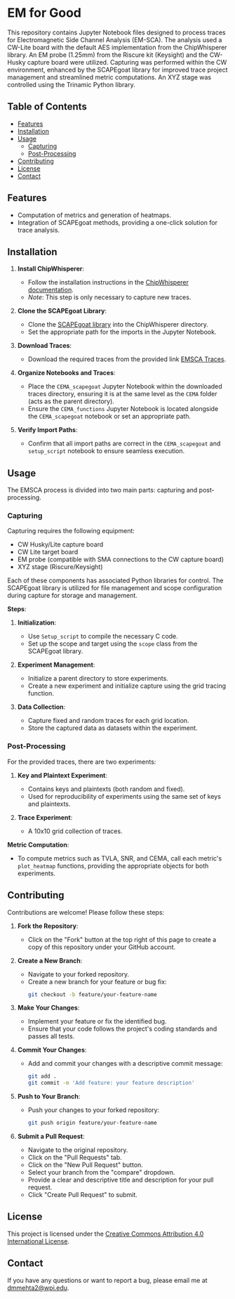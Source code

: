 # EM for Good

This repository contains Jupyter Notebook files designed to process traces for Electromagnetic Side Channel Analysis (EM-SCA). The analysis used a CW-Lite board with the default AES implementation from the ChipWhisperer library. An EM probe (1.25mm) from the Riscure kit (Keysight) and the CW-Husky capture board were utilized. Capturing was performed within the CW environment, enhanced by the SCAPEgoat library for improved trace project management and streamlined metric computations. An XYZ stage was controlled using the Trinamic Python library.

## Table of Contents

- [Features](#features)
- [Installation](#installation)
- [Usage](#usage)
  - [Capturing](#capturing)
  - [Post-Processing](#post-processing)
- [Contributing](#contributing)
- [License](#license)
- [Contact](#contact)

## Features

- Computation of metrics and generation of heatmaps.
- Integration of SCAPEgoat methods, providing a one-click solution for trace analysis.

## Installation

1. **Install ChipWhisperer**:
   - Follow the installation instructions in the [ChipWhisperer documentation](https://chipwhisperer.readthedocs.io/en/latest/).
   - *Note*: This step is only necessary to capture new traces.

2. **Clone the SCAPEgoat Library**:
   - Clone the [SCAPEgoat library](https://github.com/vernamlab/SCApeGoat) into the ChipWhisperer directory.
   - Set the appropriate path for the imports in the Jupyter Notebook.

3. **Download Traces**:
   - Download the required traces from the provided link [EMSCA Traces](https://app.box.com/v/EMSCA-for-good).

4. **Organize Notebooks and Traces**:
   - Place the `CEMA_scapegoat` Jupyter Notebook within the downloaded traces directory, ensuring it is at the same level as the `CEMA` folder (acts as the parent directory).
   - Ensure the `CEMA_functions` Jupyter Notebook is located alongside the `CEMA_scapegoat` notebook or set an appropriate path.

5. **Verify Import Paths**:
   - Confirm that all import paths are correct in the `CEMA_scapegoat` and `setup_script` notebook to ensure seamless execution.

## Usage

The EMSCA process is divided into two main parts: capturing and post-processing.

### Capturing

Capturing requires the following equipment:

- CW Husky/Lite capture board
- CW Lite target board
- EM probe (compatible with SMA connections to the CW capture board)
- XYZ stage (Riscure/Keysight)

Each of these components has associated Python libraries for control. The SCAPEgoat library is utilized for file management and scope configuration during capture for storage and management.

**Steps**:

1. **Initialization**:
   - Use `Setup_script` to compile the necessary C code.
   - Set up the scope and target using the `scope` class from the SCAPEgoat library.

2. **Experiment Management**:
   - Initialize a parent directory to store experiments.
   - Create a new experiment and initialize capture using the grid tracing function.

3. **Data Collection**:
   - Capture fixed and random traces for each grid location.
   - Store the captured data as datasets within the experiment.

### Post-Processing

For the provided traces, there are two experiments:

1. **Key and Plaintext Experiment**:
   - Contains keys and plaintexts (both random and fixed).
   - Used for reproducibility of experiments using the same set of keys and plaintexts.

2. **Trace Experiment**:
   - A 10x10 grid collection of traces.

**Metric Computation**:

- To compute metrics such as TVLA, SNR, and CEMA, call each metric's `plot_heatmap` functions, providing the appropriate objects for both experiments.

## Contributing

Contributions are welcome! Please follow these steps:

1. **Fork the Repository**:
   - Click on the "Fork" button at the top right of this page to create a copy of this repository under your GitHub account.

2. **Create a New Branch**:
   - Navigate to your forked repository.
   - Create a new branch for your feature or bug fix:
     ```bash
     git checkout -b feature/your-feature-name
     ```

3. **Make Your Changes**:
   - Implement your feature or fix the identified bug.
   - Ensure that your code follows the project's coding standards and passes all tests.

4. **Commit Your Changes**:
   - Add and commit your changes with a descriptive commit message:
     ```bash
     git add .
     git commit -m 'Add feature: your feature description'
     ```

5. **Push to Your Branch**:
   - Push your changes to your forked repository:
     ```bash
     git push origin feature/your-feature-name
     ```

6. **Submit a Pull Request**:
   - Navigate to the original repository.
   - Click on the "Pull Requests" tab.
   - Click on the "New Pull Request" button.
   - Select your branch from the "compare" dropdown.
   - Provide a clear and descriptive title and description for your pull request.
   - Click "Create Pull Request" to submit.

## License

This project is licensed under the [Creative Commons Attribution 4.0 International License](https://creativecommons.org/licenses/by/4.0/).

## Contact

If you have any questions or want to report a bug, please email me at [dmmehta2@wpi.edu](mailto:dmmehta2@wpi.edu).
